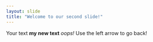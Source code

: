 ```yaml
---
layout: slide
title: "Welcome to our second slide!"
---
```

Your text **my new text** *oops!*
Use the left arrow to go back!
